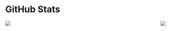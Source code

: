 # GitHub Stats
<img align="left" src="https://github-readme-stats.vercel.app/api?username=AkashKundu114&theme=tokyonight"><img align="right" src="https://github-readme-stats.vercel.app/api/top-langs/?username=AkashKundu114&theme=tokyonight&hide=batchfile">
